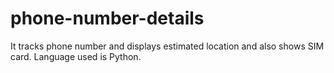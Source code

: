 # phone-number-details
It tracks phone number and displays estimated location and also shows SIM card.
Language used is Python.

